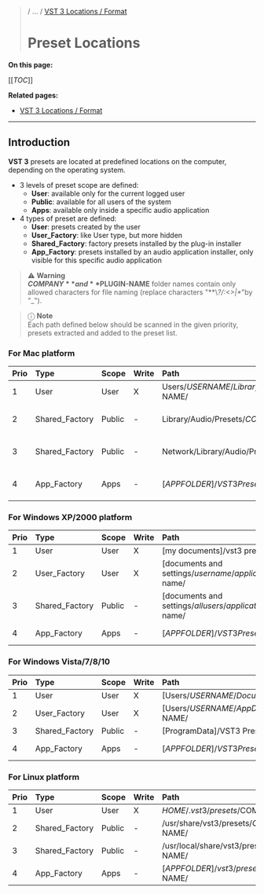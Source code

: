 >/ ... / [VST 3 Locations / Format](../Locations+Format/Index.md)
>
># Preset Locations

**On this page:**

[[_TOC_]]

**Related pages:**

- [VST 3 Locations / Format](../Locations+Format/Index.md)

---

## Introduction

**VST 3** presets are located at predefined locations on the computer, depending on the operating system.

- 3 levels of preset scope are defined:
  - **User**: available only for the current logged user
  - **Public**: available for all users of the system
  - **Apps**: available only inside a specific audio application
- 4 types of preset are defined:
  - **User**: presets created by the user
  - **User_Factory**: like User type, but more hidden
  - **Shared_Factory**: factory presets installed by the plug-in  installer
  - **App_Factory**: presets installed by an audio application installer, only visible for this specific audio application

>⚠️ **Warning**<br>
>**$COMPANY** and **$PLUGIN-NAME** folder names contain only allowed characters for file naming (replace characters "**\\*?/:<>|\**"by "_").

>ⓘ **Note**<br>
>Each path defined below should be scanned in the given priority, presets extracted and added to the preset list.

### For Mac platform

| Prio | Type | Scope | Write | Path | Comment |
| :- | :- | :- | :- | :- | :- |
| 1 | User | User | X | Users/$USERNAME/Library/Audio/Presets/$COMPANY/$PLUGIN-NAME/ |
| 2 | Shared_Factory | Public | - | Library/Audio/Presets/$COMPANY/$PLUGIN-NAME/ | Computer shared FactoryROM |
| 3 | Shared_Factory | Public | - | Network/Library/Audio/Presets/$COMPANY/$PLUGIN-NAME/ | Network shared FactoryROM |
| 4 | App_Factory | Apps | - | [$APPFOLDER]/VST3 Presets/$COMPANY/$PLUGIN-NAME/ | Host Application (Cubase, ...) |

### For Windows XP/2000 platform

| Prio | Type | Scope | Write | Path | Comment |
| :- | :- | :- | :- | :- | :- |
| 1 | User | User | X | [my documents]/vst3 presets/$company/$plugin-name/ | csidl_personal |
| 2 | User_Factory | User | X | [documents and settings/$username/application data]/vst3 presets/$company/$plugin-name/ | csidl_appdata |
| 3 | Shared_Factory | Public | - | [documents and settings/$allusers/application data]/vst3 presets/$company/$plugin-name/ | csidl_common_appdata |
| 4 | App_Factory | Apps | - | [$APPFOLDER]/VST3 Presets/$COMPANY/$PLUGIN-NAME/ | Host Application (Cubase, ...) |

### For Windows Vista/7/8/10 

| Prio | Type | Scope | Write | Path | Comment |
| :- | :- | :- | :- | :- | :- |
| 1 | User | User | X | [Users/$USERNAME/Documents]/VST3 Presets/$COMPANY/$PLUGIN-NAME/ | FOLDERID_Documents |
| 2 | User_Factory | User | X | [Users/$USERNAME/AppData/Roaming]/VST3 Presets/$COMPANY/$PLUGIN-NAME/ | FOLDERID_RoamingAppData |
| 3 | Shared_Factory | Public | - | [ProgramData]/VST3 Presets/$COMPANY/$PLUGIN-NAME/ | FOLDERID_ProgramData |
| 4 | App_Factory | Apps | - | [$APPFOLDER]/VST3 Presets/$COMPANY/$PLUGIN-NAME/ | Host Application (Cubase, ...) |

### For Linux platform

| Prio| Type | Scope | Write | Path | Comment |
| :- | :- | :- | :- | :- | :- |
| 1 | User | User | X | $HOME/.vst3/presets/$COMPANY/$PLUGIN-NAME/ | |
| 2 | Shared_Factory | Public | - | /usr/share/vst3/presets/$COMPANY/$PLUGIN-NAME/ | |
| 3 | Shared_Factory | Public | - | /usr/local/share/vst3/presets/$COMPANY/$PLUGIN-NAME/| |
| 4 | App_Factory | Apps | - | [$APPFOLDER]/vst3/presets/$COMPANY/$PLUGIN-NAME/ | Host Application |
